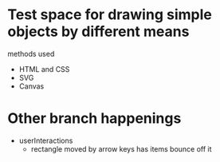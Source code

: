 # Test space for drawing simple objects by different means

methods used
* HTML and CSS
* SVG
* Canvas


# Other branch happenings
* userInteractions
    - rectangle moved by arrow keys has items bounce off it